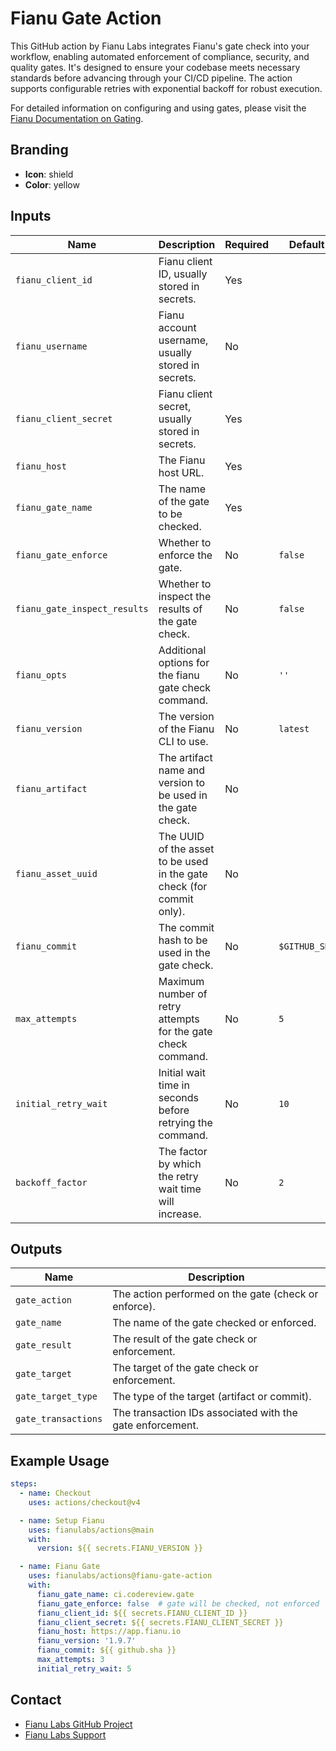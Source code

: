 # Fianu Gate Action

This GitHub action by Fianu Labs integrates Fianu's gate check into your workflow, enabling automated enforcement of
compliance, security, and quality gates. It's designed to ensure your codebase meets necessary standards before
advancing through your CI/CD pipeline. The action supports configurable retries with exponential backoff for robust
execution.

For detailed information on configuring and using gates, please visit
the [Fianu Documentation on Gating](https://docs.fianu.io/gating/enforcement).

## Branding

- **Icon**: shield
- **Color**: yellow

## Inputs

| Name                         | Description                                                           | Required | Default       |
|------------------------------|-----------------------------------------------------------------------|----------|---------------|
| `fianu_client_id`            | Fianu client ID, usually stored in secrets.                           | Yes      |               |
| `fianu_username`             | Fianu account username, usually stored in secrets.                    | No       |               |
| `fianu_client_secret`        | Fianu client secret, usually stored in secrets.                       | Yes      |               |
| `fianu_host`                 | The Fianu host URL.                                                   | Yes      |               |
| `fianu_gate_name`            | The name of the gate to be checked.                                   | Yes      |               |
| `fianu_gate_enforce`         | Whether to enforce the gate.                                          | No       | `false`       |
| `fianu_gate_inspect_results` | Whether to inspect the results of the gate check.                     | No       | `false`       |
| `fianu_opts`                 | Additional options for the fianu gate check command.                  | No       | `''`          |
| `fianu_version`              | The version of the Fianu CLI to use.                                  | No       | `latest`      |
| `fianu_artifact`             | The artifact name and version to be used in the gate check.           | No       |               |
| `fianu_asset_uuid`           | The UUID of the asset to be used in the gate check (for commit only). | No       |               |
| `fianu_commit`               | The commit hash to be used in the gate check.                         | No       | `$GITHUB_SHA` |
| `max_attempts`               | Maximum number of retry attempts for the gate check command.          | No       | `5`           |
| `initial_retry_wait`         | Initial wait time in seconds before retrying the command.             | No       | `10`          |
| `backoff_factor`             | The factor by which the retry wait time will increase.                | No       | `2`           |

## Outputs

| Name                | Description                                               |
|---------------------|-----------------------------------------------------------|
| `gate_action`       | The action performed on the gate (check or enforce).      |
| `gate_name`         | The name of the gate checked or enforced.                 |
| `gate_result`       | The result of the gate check or enforcement.              |
| `gate_target`       | The target of the gate check or enforcement.              |
| `gate_target_type`  | The type of the target (artifact or commit).              |
| `gate_transactions` | The transaction IDs associated with the gate enforcement. |

## Example Usage

```yaml
steps:
  - name: Checkout
    uses: actions/checkout@v4

  - name: Setup Fianu
    uses: fianulabs/actions@main
    with:
      version: ${{ secrets.FIANU_VERSION }}

  - name: Fianu Gate
    uses: fianulabs/actions@fianu-gate-action
    with:
      fianu_gate_name: ci.codereview.gate
      fianu_gate_enforce: false  # gate will be checked, not enforced
      fianu_client_id: ${{ secrets.FIANU_CLIENT_ID }}
      fianu_client_secret: ${{ secrets.FIANU_CLIENT_SECRET }}
      fianu_host: https://app.fianu.io
      fianu_version: '1.9.7'
      fianu_commit: ${{ github.sha }}
      max_attempts: 3
      initial_retry_wait: 5
```

## Contact

- [Fianu Labs GitHub Project](https://github.com/fianulabs)
- [Fianu Labs Support](mailto:support@fianu.io)
